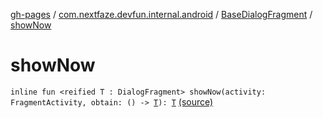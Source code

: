 [gh-pages](../../index.md) / [com.nextfaze.devfun.internal.android](../index.md) / [BaseDialogFragment](index.md) / [showNow](./show-now.md)

# showNow

`inline fun <reified T : DialogFragment> showNow(activity: FragmentActivity, obtain: () -> `[`T`](show-now.md#T)`): `[`T`](show-now.md#T) [(source)](https://github.com/NextFaze/dev-fun/tree/master/devfun-internal/src/main/java/com/nextfaze/devfun/internal/android/Fragments.kt#L17)